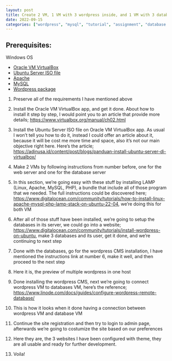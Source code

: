 ```yaml
---
layout: post
title: Create 2 VM, 1 VM with 3 wordpress inside, and 1 VM with 3 databases inside
date: 2022-09-15
categories: ["wordpress", "mysql", "tutorial", "assignment", "database security"]
---
```


## Prerequisites:
Windows OS
- [Oracle VM VirtualBox](https://www.virtualbox.org/wiki/Downloads) 
- [Ubuntu Server ISO file](https://ubuntu.com/download/server) 
- [Apache](https://directory.apache.org/studio/download/download-linux.html)
- [MySQL](https://dev.mysql.com/downloads/mysql/)
- [Wordpress package](https://wordpress.org/download/)

1.	Preserve all of the requirements I have mentioned above
2.	Install the Oracle VM VirtualBox app, and get it done. About how to install it step by step, I would point you to an article that provide more details; https://www.virtualbox.org/manual/ch02.html
3.	Install the Ubuntu Server ISO file on Oracle VM VirtualBox app. As usual I won’t tell you how to do it, instead I could offer an article about it, because it will be cost me more time and space, also it’s not our main objective right here. Here’s the article; https://adinusa.id/content/post/blogs/panduan-install-ubuntu-server-di-virtualbox/
4.	Make 2 VMs by following instructions from number before, one for the web server and one for the database server
5.	In this section, we’re going easy with these stuff by installing LAMP (Linux, Apache, MySQL, PHP), a bundle that include all of those program that we needed. The full instructions could be discovered here; https://www.digitalocean.com/community/tutorials/how-to-install-linux-apache-mysql-php-lamp-stack-on-ubuntu-22-04, we’re doing this for both VM
6.	After all of those stuff have been installed, we’re going to setup the databases in its server, we could go into a website; https://www.digitalocean.com/community/tutorials/install-wordpress-on-ubuntu, make 3 databases and its user, get it done, and we’re continuing to next step  

7.	Done with the databases, go for the wordpress CMS installation, I have mentioned the instructions link at number 6, make it well, and then proceed to the next step  

8.	Here it is, the preview of multiple wordpress in one host  

9.	Done installing the wordpress CMS, next we’re going to connect wordpress VM to databases VM, here’s the reference; https://www.linode.com/docs/guides/configure-wordpress-remote-database/ 
10.	This is how it looks when it done having a connection between wordpress VM and database VM  

11.	Continue the site registration and then try to login to admin page, afterwards we’re going to costumize the site based on our preferences  

12.	Here they are, the 3 websites I have been configured with theme, they are all usable and ready for further development.  

13.	Voila!
